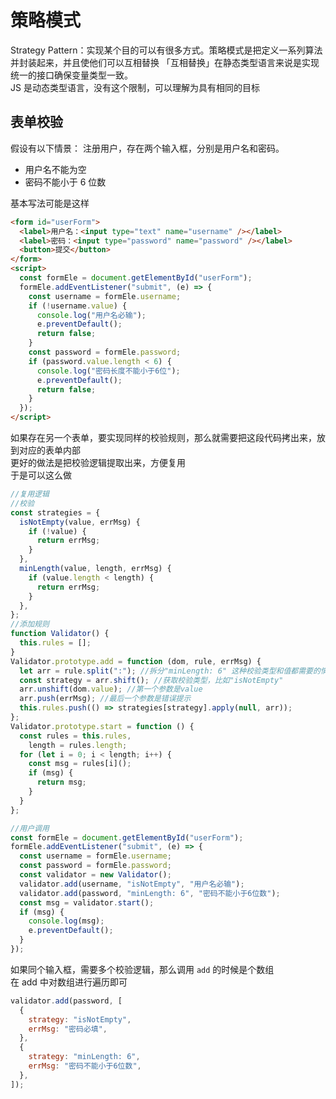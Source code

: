 # 策略模式

Strategy Pattern：实现某个目的可以有很多方式。策略模式是把定义一系列算法并封装起来，并且使他们可以互相替换
「互相替换」在静态类型语言来说是实现统一的接口确保变量类型一致。  
JS 是动态类型语言，没有这个限制，可以理解为具有相同的目标

## 表单校验

假设有以下情景：
注册用户，存在两个输入框，分别是用户名和密码。

- 用户名不能为空
- 密码不能小于 6 位数

基本写法可能是这样

```html
<form id="userForm">
  <label>用户名：<input type="text" name="username" /></label>
  <label>密码：<input type="password" name="password" /></label>
  <button>提交</button>
</form>
<script>
  const formEle = document.getElementById("userForm");
  formEle.addEventListener("submit", (e) => {
    const username = formEle.username;
    if (!username.value) {
      console.log("用户名必输");
      e.preventDefault();
      return false;
    }
    const password = formEle.password;
    if (password.value.length < 6) {
      console.log("密码长度不能小于6位");
      e.preventDefault();
      return false;
    }
  });
</script>
```

如果存在另一个表单，要实现同样的校验规则，那么就需要把这段代码拷出来，放到对应的表单内部  
更好的做法是把校验逻辑提取出来，方便复用  
于是可以这么做

```js
//复用逻辑
//校验
const strategies = {
  isNotEmpty(value, errMsg) {
    if (!value) {
      return errMsg;
    }
  },
  minLength(value, length, errMsg) {
    if (value.length < length) {
      return errMsg;
    }
  },
};
//添加规则
function Validator() {
  this.rules = [];
}
Validator.prototype.add = function (dom, rule, errMsg) {
  let arr = rule.split(":"); //拆分"minLength: 6" 这种校验类型和值都需要的情况
  const strategy = arr.shift(); //获取校验类型，比如"isNotEmpty"
  arr.unshift(dom.value); //第一个参数是value
  arr.push(errMsg); //最后一个参数是错误提示
  this.rules.push(() => strategies[strategy].apply(null, arr));
};
Validator.prototype.start = function () {
  const rules = this.rules,
    length = rules.length;
  for (let i = 0; i < length; i++) {
    const msg = rules[i]();
    if (msg) {
      return msg;
    }
  }
};

//用户调用
const formEle = document.getElementById("userForm");
formEle.addEventListener("submit", (e) => {
  const username = formEle.username;
  const password = formEle.password;
  const validator = new Validator();
  validator.add(username, "isNotEmpty", "用户名必输");
  validator.add(password, "minLength: 6", "密码不能小于6位数");
  const msg = validator.start();
  if (msg) {
    console.log(msg);
    e.preventDefault();
  }
});
```

如果同个输入框，需要多个校验逻辑，那么调用 `add` 的时候是个数组  
在 add 中对数组进行遍历即可

```js
validator.add(password, [
  {
    strategy: "isNotEmpty",
    errMsg: "密码必填",
  },
  {
    strategy: "minLength: 6",
    errMsg: "密码不能小于6位数",
  },
]);
```
